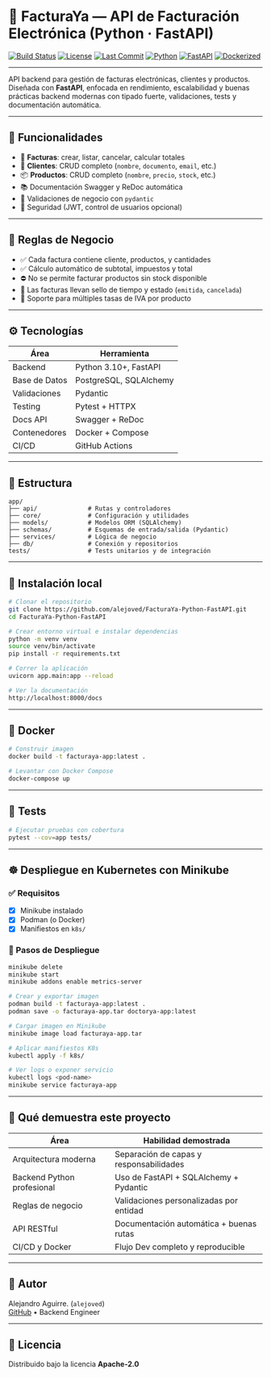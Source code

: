 
# 📄 FacturaYa — API de Facturación Electrónica (Python · FastAPI)

[![Build Status](https://github.com/alejoved/FacturaYa-Python-FastAPI/actions/workflows/ci.yml/badge.svg)](https://github.com/alejoved/FacturaYa-Python-FastAPI/actions)
[![License](https://img.shields.io/github/license/alejoved/FacturaYa-Python-FastAPI)](LICENSE)
[![Last Commit](https://img.shields.io/github/last-commit/alejoved/FacturaYa-Python-FastAPI)](https://github.com/alejoved/FacturaYa-Python-FastAPI/commits)
[![Python](https://img.shields.io/badge/python-3.10+-blue.svg)](https://www.python.org/)
[![FastAPI](https://img.shields.io/badge/FastAPI-0.100+-green)](https://fastapi.tiangolo.com/)
[![Dockerized](https://img.shields.io/badge/docker-ready-blue)](#docker)

---

API backend para gestión de facturas electrónicas, clientes y productos. Diseñada con **FastAPI**, enfocada en rendimiento, escalabilidad y buenas prácticas backend modernas con tipado fuerte, validaciones, tests y documentación automática.

---

## 🚀 Funcionalidades

- 🧾 **Facturas**: crear, listar, cancelar, calcular totales  
- 👤 **Clientes**: CRUD completo (`nombre`, `documento`, `email`, etc.)  
- 📦 **Productos**: CRUD completo (`nombre`, `precio`, `stock`, etc.)  
- 📚 Documentación Swagger y ReDoc automática  
- 🧠 Validaciones de negocio con `pydantic`  
- 🔐 Seguridad (JWT, control de usuarios opcional)

---

## 🧩 Reglas de Negocio

- ✅ Cada factura contiene cliente, productos, y cantidades  
- ✅ Cálculo automático de subtotal, impuestos y total  
- ⛔ No se permite facturar productos sin stock disponible  
- 📆 Las facturas llevan sello de tiempo y estado (`emitida`, `cancelada`)  
- 🧾 Soporte para múltiples tasas de IVA por producto

---

## ⚙️ Tecnologías

| Área           | Herramienta           |
|----------------|------------------------|
| Backend        | Python 3.10+, FastAPI  |
| Base de Datos  | PostgreSQL, SQLAlchemy |
| Validaciones   | Pydantic               |
| Testing        | Pytest + HTTPX         |
| Docs API       | Swagger + ReDoc        |
| Contenedores   | Docker + Compose       |
| CI/CD          | GitHub Actions         |

---

## 📁 Estructura

```
app/
├── api/              # Rutas y controladores
├── core/             # Configuración y utilidades
├── models/           # Modelos ORM (SQLAlchemy)
├── schemas/          # Esquemas de entrada/salida (Pydantic)
├── services/         # Lógica de negocio
├── db/               # Conexión y repositorios
tests/                # Tests unitarios y de integración
```

---

## 🧪 Instalación local

```bash
# Clonar el repositorio
git clone https://github.com/alejoved/FacturaYa-Python-FastAPI.git
cd FacturaYa-Python-FastAPI

# Crear entorno virtual e instalar dependencias
python -m venv venv
source venv/bin/activate
pip install -r requirements.txt

# Correr la aplicación
uvicorn app.main:app --reload

# Ver la documentación
http://localhost:8000/docs
```

---

## 🐳 Docker

```bash
# Construir imagen
docker build -t facturaya-app:latest .

# Levantar con Docker Compose
docker-compose up
```

---

## 🧪 Tests

```bash
# Ejecutar pruebas con cobertura
pytest --cov=app tests/
```
---

## ☸️ Despliegue en Kubernetes con Minikube

### ✅ Requisitos
- [x] Minikube instalado
- [x] Podman (o Docker)
- [x] Manifiestos en `k8s/`

### 🚀 Pasos de Despliegue
```bash
minikube delete
minikube start
minikube addons enable metrics-server

# Crear y exportar imagen
podman build -t facturaya-app:latest .
podman save -o facturaya-app.tar doctorya-app:latest

# Cargar imagen en Minikube
minikube image load facturaya-app.tar

# Aplicar manifiestos K8s
kubectl apply -f k8s/

# Ver logs o exponer servicio
kubectl logs <pod-name>
minikube service facturaya-app
```

---

## 📌 Qué demuestra este proyecto

| Área                      | Habilidad demostrada                     |
|---------------------------|------------------------------------------|
| Arquitectura moderna      | Separación de capas y responsabilidades  |
| Backend Python profesional| Uso de FastAPI + SQLAlchemy + Pydantic  |
| Reglas de negocio         | Validaciones personalizadas por entidad  |
| API RESTful               | Documentación automática + buenas rutas  |
| CI/CD y Docker            | Flujo Dev completo y reproducible        |

---

## 👤 Autor

Alejandro Aguirre. (`alejoved`)  
[GitHub](https://github.com/alejoved) • Backend Engineer

---

## 📄 Licencia

Distribuido bajo la licencia **Apache‑2.0**
